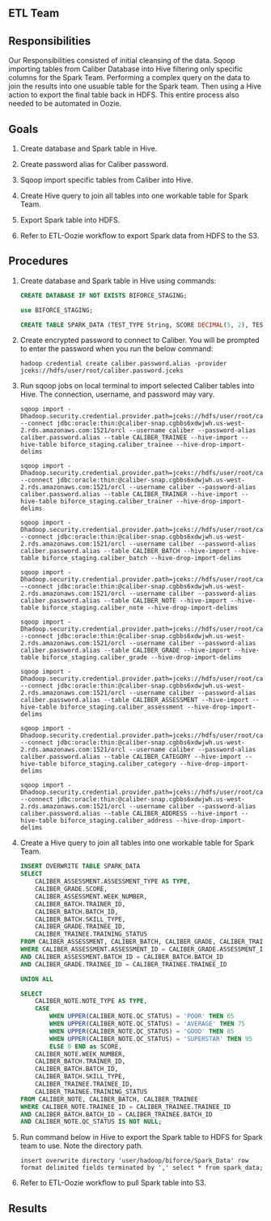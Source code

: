 ## ETL Team

## Responsibilities

Our Responsibilities consisted of initial cleansing of the data. Sqoop importing tables from Caliber Database into Hive filtering only specific columns for the Spark Team. Performing a complex query on the data to join the results into one usuable table for the Spark team. Then using a Hive action to export the final table back in HDFS. This entire process also needed to be automated in Oozie.

## Goals

1. Create database and Spark table in Hive.

2. Create password alias for Caliber password.

3. Sqoop import specific tables from Caliber into Hive.

4. Create Hive query to join all tables into one workable table for Spark Team.

5. Export Spark table into HDFS.

6. Refer to ETL-Oozie workflow to export Spark data from HDFS to the S3.

## Procedures

1. Create database and Spark table in Hive using commands: 

	```SQL
	CREATE DATABASE IF NOT EXISTS BIFORCE_STAGING;

	use BIFORCE_STAGING;

	CREATE TABLE SPARK_DATA (TEST_TYPE String, SCORE DECIMAL(5, 2), TEST_PERIOD INT, BUILDER_ID INT, GROUP_ID INT, GROUP_TYPE String, BATTERY_ID INT, BATTERY_STATUS String);
	```

2.  Create encrypted password to connect to Caliber. You will be prompted to enter the password when you run the below command: 

	```
	hadoop credential create caliber.password.alias -provider jceks://hdfs/user/root/caliber.password.jceks
	```

3. Run sqoop jobs on local terminal to import selected Caliber tables into Hive. The connection, username, and password may vary.

	```
	sqoop import -Dhadoop.security.credential.provider.path=jceks://hdfs/user/root/caliber.password.jceks --connect jdbc:oracle:thin:@caliber-snap.cgbbs6xdwjwh.us-west-2.rds.amazonaws.com:1521/orcl --username caliber --password-alias caliber.password.alias --table CALIBER_TRAINEE --hive-import --hive-table biforce_staging.caliber_trainee --hive-drop-import-delims

	sqoop import -Dhadoop.security.credential.provider.path=jceks://hdfs/user/root/caliber.password.jceks --connect jdbc:oracle:thin:@caliber-snap.cgbbs6xdwjwh.us-west-2.rds.amazonaws.com:1521/orcl --username caliber --password-alias caliber.password.alias --table CALIBER_TRAINER --hive-import --hive-table biforce_staging.caliber_trainer --hive-drop-import-delims

	sqoop import -Dhadoop.security.credential.provider.path=jceks://hdfs/user/root/caliber.password.jceks --connect jdbc:oracle:thin:@caliber-snap.cgbbs6xdwjwh.us-west-2.rds.amazonaws.com:1521/orcl --username caliber --password-alias caliber.password.alias --table CALIBER_BATCH --hive-import --hive-table biforce_staging.caliber_batch --hive-drop-import-delims

	sqoop import -Dhadoop.security.credential.provider.path=jceks://hdfs/user/root/caliber.password.jceks --connect jdbc:oracle:thin:@caliber-snap.cgbbs6xdwjwh.us-west-2.rds.amazonaws.com:1521/orcl --username caliber --password-alias caliber.password.alias --table CALIBER_NOTE --hive-import --hive-table biforce_staging.caliber_note --hive-drop-import-delims

	sqoop import -Dhadoop.security.credential.provider.path=jceks://hdfs/user/root/caliber.password.jceks --connect jdbc:oracle:thin:@caliber-snap.cgbbs6xdwjwh.us-west-2.rds.amazonaws.com:1521/orcl --username caliber --password-alias caliber.password.alias --table CALIBER_GRADE --hive-import --hive-table biforce_staging.caliber_grade --hive-drop-import-delims

	sqoop import -Dhadoop.security.credential.provider.path=jceks://hdfs/user/root/caliber.password.jceks --connect jdbc:oracle:thin:@caliber-snap.cgbbs6xdwjwh.us-west-2.rds.amazonaws.com:1521/orcl --username caliber --password-alias caliber.password.alias --table CALIBER_ASSESSMENT --hive-import --hive-table biforce_staging.caliber_assessment --hive-drop-import-delims

	sqoop import -Dhadoop.security.credential.provider.path=jceks://hdfs/user/root/caliber.password.jceks --connect jdbc:oracle:thin:@caliber-snap.cgbbs6xdwjwh.us-west-2.rds.amazonaws.com:1521/orcl --username caliber --password-alias caliber.password.alias --table CALIBER_CATEGORY --hive-import --hive-table biforce_staging.caliber_category --hive-drop-import-delims

	sqoop import -Dhadoop.security.credential.provider.path=jceks://hdfs/user/root/caliber.password.jceks --connect jdbc:oracle:thin:@caliber-snap.cgbbs6xdwjwh.us-west-2.rds.amazonaws.com:1521/orcl --username caliber --password-alias caliber.password.alias --table CALIBER_ADDRESS --hive-import --hive-table biforce_staging.caliber_address --hive-drop-import-delims
	```

4. Create a Hive query to join all tables into one workable table for Spark Team.
	
	```SQL
	INSERT OVERWRITE TABLE SPARK_DATA 
	SELECT
		CALIBER_ASSESSMENT.ASSESSMENT_TYPE AS TYPE,
		CALIBER_GRADE.SCORE,
		CALIBER_ASSESSMENT.WEEK_NUMBER,
		CALIBER_BATCH.TRAINER_ID,
		CALIBER_BATCH.BATCH_ID,
		CALIBER_BATCH.SKILL_TYPE, 
		CALIBER_GRADE.TRAINEE_ID,
		CALIBER_TRAINEE.TRAINING_STATUS
	FROM CALIBER_ASSESSMENT, CALIBER_BATCH, CALIBER_GRADE, CALIBER_TRAINEE
	WHERE CALIBER_ASSESSMENT.ASSESSMENT_ID = CALIBER_GRADE.ASSESSMENT_ID
	AND CALIBER_ASSESSMENT.BATCH_ID = CALIBER_BATCH.BATCH_ID
	AND CALIBER_GRADE.TRAINEE_ID = CALIBER_TRAINEE.TRAINEE_ID

	UNION ALL

	SELECT
		CALIBER_NOTE.NOTE_TYPE AS TYPE,
		CASE
			WHEN UPPER(CALIBER_NOTE.QC_STATUS) = 'POOR' THEN 65 
			WHEN UPPER(CALIBER_NOTE.QC_STATUS) = 'AVERAGE' THEN 75
			WHEN UPPER(CALIBER_NOTE.QC_STATUS) = 'GOOD' THEN 85
			WHEN UPPER(CALIBER_NOTE.QC_STATUS) = 'SUPERSTAR' THEN 95
			ELSE 0 END as SCORE,
		CALIBER_NOTE.WEEK_NUMBER,
		CALIBER_BATCH.TRAINER_ID,
		CALIBER_BATCH.BATCH_ID,
		CALIBER_BATCH.SKILL_TYPE,
		CALIBER_TRAINEE.TRAINEE_ID,
		CALIBER_TRAINEE.TRAINING_STATUS
	FROM CALIBER_NOTE, CALIBER_BATCH, CALIBER_TRAINEE
	WHERE CALIBER_NOTE.TRAINEE_ID = CALIBER_TRAINEE.TRAINEE_ID
	AND CALIBER_BATCH.BATCH_ID = CALIBER_TRAINEE.BATCH_ID
	AND CALIBER_NOTE.QC_STATUS IS NOT NULL;
	```

5. Run command below in Hive to export the Spark table to HDFS for Spark team to use. Note the directory path.

	```
	insert overwrite directory 'user/hadoop/biforce/Spark_Data' row format delimited fields terminated by ',' select * from spark_data; 
	```

6. Refer to ETL-Oozie workflow to pull Spark table into S3.

## Results


